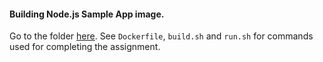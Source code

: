 #### Building Node.js Sample App image.

Go to the folder [here](https://github.com/rahogata/udemy-docker-mastery/tree/master/dockerfile-assignment-1). See ```Dockerfile```, ```build.sh``` and ```run.sh``` for commands used for completing the assignment.
